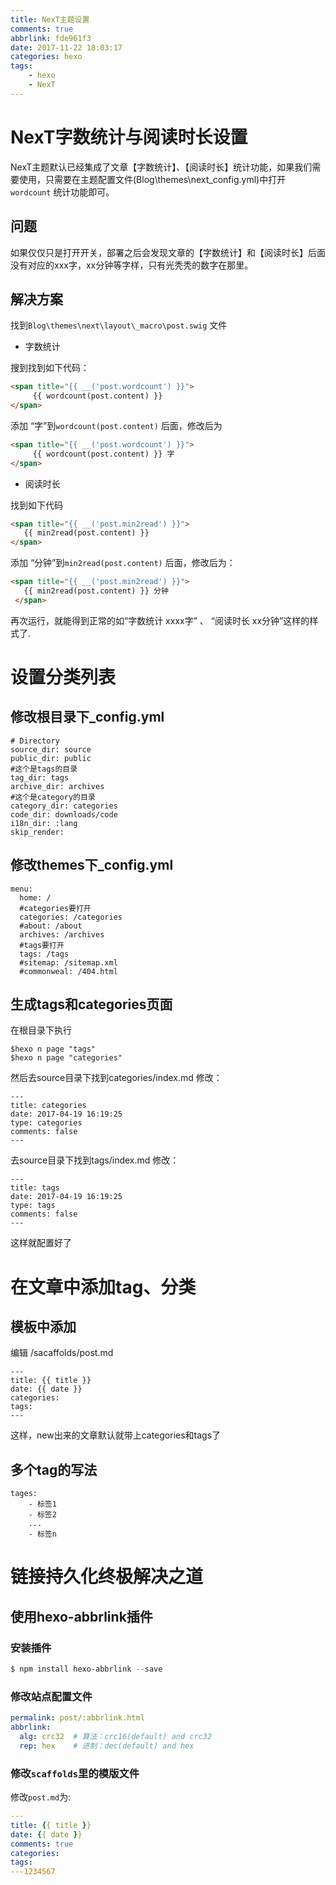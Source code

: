 ```yaml
---
title: NexT主题设置
comments: true
abbrlink: fde961f3
date: 2017-11-22 18:03:17
categories: hexo
tags:
	- hexo
	- NexT
---
```


# NexT字数统计与阅读时长设置

NexT主题默认已经集成了文章【字数统计】、【阅读时长】统计功能，如果我们需要使用，只需要在主题配置文件(Blog\themes\next_config.yml)中打开`wordcount` 统计功能即可。

## 问题

如果仅仅只是打开开关，部署之后会发现文章的【字数统计】和【阅读时长】后面没有对应的xxx字，xx分钟等字样，只有光秃秃的数字在那里。

<!-- more -->

## 解决方案

找到`Blog\themes\next\layout\_macro\post.swig` 文件

- 字数统计

搜到找到如下代码：

```html
<span title="{{ __('post.wordcount') }}">
     {{ wordcount(post.content) }}
</span>
```

添加 “字”到`wordcount(post.content)` 后面，修改后为

```html
<span title="{{ __('post.wordcount') }}">
     {{ wordcount(post.content) }} 字
</span>
```

- 阅读时长

找到如下代码

```html
<span title="{{ __('post.min2read') }}">
   {{ min2read(post.content) }}
</span>
```

添加 “分钟”到`min2read(post.content)` 后面，修改后为：

```html
<span title="{{ __('post.min2read') }}">
   {{ min2read(post.content) }} 分钟
 </span>
```

再次运行，就能得到正常的如“字数统计 xxxx字” 、 “阅读时长 xx分钟”这样的样式了.



# 设置分类列表

## 修改根目录下_config.yml

```
# Directory
source_dir: source
public_dir: public
#这个是tags的目录
tag_dir: tags
archive_dir: archives
#这个是category的目录
category_dir: categories
code_dir: downloads/code
i18n_dir: :lang
skip_render:
```

## 修改themes下_config.yml

```
menu:
  home: /
  #categories要打开
  categories: /categories
  #about: /about
  archives: /archives
  #tags要打开
  tags: /tags
  #sitemap: /sitemap.xml
  #commonweal: /404.html
```

## 生成tags和categories页面

在根目录下执行

```
$hexo n page "tags"
$hexo n page "categories"
```

然后去source目录下找到categories/index.md
修改：

```
---
title: categories
date: 2017-04-19 16:19:25
type: categories
comments: false
---
```

去source目录下找到tags/index.md
修改：

```
---
title: tags
date: 2017-04-19 16:19:25
type: tags
comments: false
---
```

这样就配置好了

# 在文章中添加tag、分类

## 模板中添加

编辑 /sacaffolds/post.md

```
---
title: {{ title }}
date: {{ date }}
categories: 
tags:
---
```

这样，new出来的文章默认就带上categories和tags了

## 多个tag的写法

```
tages: 
    - 标签1
    - 标签2
    ...
    - 标签n
```


# 链接持久化终极解决之道

## 使用hexo-abbrlink插件

### 安装插件

```powershell
$ npm install hexo-abbrlink --save
```

### 修改站点配置文件

```yaml
permalink: post/:abbrlink.html
abbrlink:
  alg: crc32  # 算法：crc16(default) and crc32
  rep: hex    # 进制：dec(default) and hex
```

### 修改`scaffolds`里的模版文件

修改`post.md`为:

```yaml
---
title: {{ title }}
date: {{ date }}
comments: true
categories:
tags:
---1234567
```
